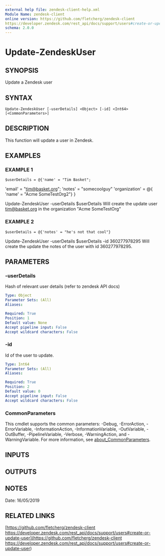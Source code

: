 ```yaml
---
external help file: zendesk-client-help.xml
Module Name: zendesk-client
online version: https://github.com/fletcherg/zendesk-client
https://developer.zendesk.com/rest_api/docs/support/users#create-or-update-user
schema: 2.0.0
---
```


# Update-ZendeskUser

## SYNOPSIS
Update a Zendesk user

## SYNTAX

```
Update-ZendeskUser [-userDetails] <Object> [-id] <Int64> [<CommonParameters>]
```

## DESCRIPTION
This function will update a user in Zendesk.

## EXAMPLES

### EXAMPLE 1
```
$userDetails = @{'name' = "Tim Basket";
```

'email' = "tim@basket.org";
    'notes' = "somecoolguy"
    'organization' = @{
    'name' = "Acme SomeTestOrg2"}
    }

Update-ZendeskUser -userDetails $userDetails
Will create the update user tim@basket.org in the organization "Acme SomeTestOrg"

### EXAMPLE 2
```
$userDetails = @{'notes' = "he's not that cool"}
```

Update-ZendeskUser -userDetails $userDetails -id 360277978295
Will create the update the notes of the user with id 360277978295.

## PARAMETERS

### -userDetails
Hash of relevant user details (refer to zendesk API docs)

```yaml
Type: Object
Parameter Sets: (All)
Aliases:

Required: True
Position: 1
Default value: None
Accept pipeline input: False
Accept wildcard characters: False
```

### -id
Id of the user to update.

```yaml
Type: Int64
Parameter Sets: (All)
Aliases:

Required: True
Position: 2
Default value: 0
Accept pipeline input: False
Accept wildcard characters: False
```

### CommonParameters
This cmdlet supports the common parameters: -Debug, -ErrorAction, -ErrorVariable, -InformationAction, -InformationVariable, -OutVariable, -OutBuffer, -PipelineVariable, -Verbose, -WarningAction, and -WarningVariable. For more information, see [about_CommonParameters](http://go.microsoft.com/fwlink/?LinkID=113216).

## INPUTS

## OUTPUTS

## NOTES
Date: 16/05/2019

## RELATED LINKS

[https://github.com/fletcherg/zendesk-client
https://developer.zendesk.com/rest_api/docs/support/users#create-or-update-user](https://github.com/fletcherg/zendesk-client
https://developer.zendesk.com/rest_api/docs/support/users#create-or-update-user)


